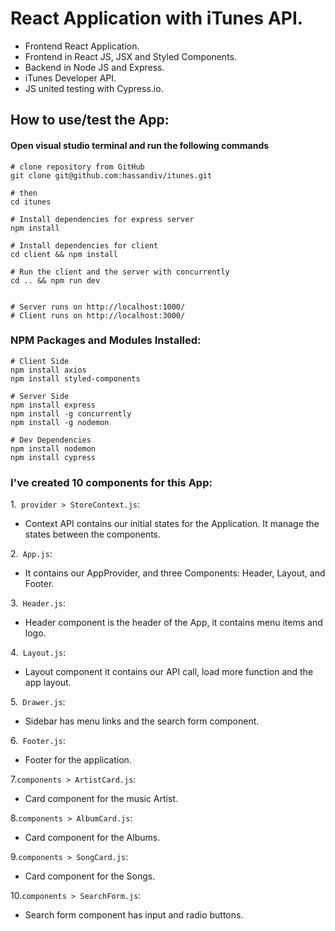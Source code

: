 # React Application with iTunes API.

* Frontend React Application.
* Frontend in React JS, JSX and Styled Components.
* Backend in Node JS and Express.
* iTunes Developer API.
* JS united testing with Cypress.io.

## How to use/test the App:
#### Open visual studio terminal and run the following commands
```
# clone repository from GitHub
git clone git@github.com:hassandiv/itunes.git             

# then
cd itunes

# Install dependencies for express server
npm install

# Install dependencies for client
cd client && npm install

# Run the client and the server with concurrently
cd .. && npm run dev


# Server runs on http://localhost:1000/ 
# Client runs on http://localhost:3000/
```

### NPM Packages and Modules Installed:

```
# Client Side
npm install axios
npm install styled-components

# Server Side
npm install express
npm install -g concurrently
npm install -g nodemon

# Dev Dependencies
npm install nodemon
npm install cypress
```

### I've created 10 components for this App:

1.``` provider > StoreContext.js```: 
* Context API contains our initial states for the Application. It manage the states between the components.

2.``` App.js```: 
* It contains our AppProvider, and three Components: Header, Layout, and Footer.

3.``` Header.js```: 
* Header component is the header of the App, it contains menu items and logo.

4.``` Layout.js```: 
* Layout component it contains our API call, load more function and the app layout.

5.``` Drawer.js```: 
* Sidebar has menu links and the search form component.

6.``` Footer.js```: 
* Footer for the application.

7.```components > ArtistCard.js```: 
* Card component for the music Artist. 

8.```components > AlbumCard.js```: 
* Card component for the Albums. 

9.```components > SongCard.js```: 
* Card component for the Songs. 

10.```components > SearchForm.js```: 
* Search form component has input and radio buttons. 